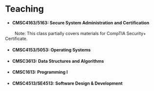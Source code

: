 # Teaching

- <h4 id="SSA">CMSC4163/5163: Secure System Administration and Certification</h4>
<p> &nbsp; &nbsp; &nbsp; &nbsp; Note: This class partially covers materials for CompTIA Security+ Certificate. </p>

- <h4 id="OS">CMSC4153/5053: Operating Systems</h4>
- <h4 id="DS">CMSC3613: Data Structures and Algorithms</h4>
- <h4 id="P1">CMSC1613: Programming I</h4>
- <h4 id="SDD">CMSC4513/SE4513: Software Design & Development</h4>

